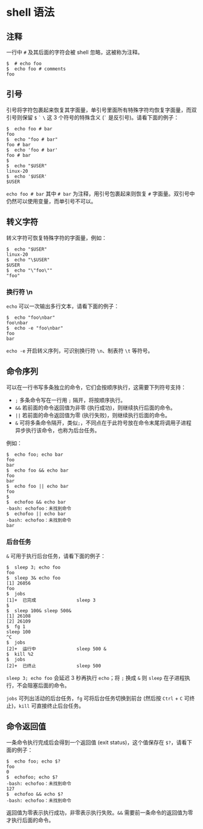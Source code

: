 # shell 语法

## 注释

一行中 `#` 及其后面的字符会被 shell 忽略，这被称为注释。

``` shell-session
$  # echo foo
$  echo foo # comments
foo
```

## 引号

引号将字符包裹起来恢复其字面量，单引号里面所有特殊字符均恢复字面量，而双引号则保留 `$` `` ` `` `\` 这 3 个符号的特殊含义 (`` ` `` 是反引号)。请看下面的例子：

``` shell-session
$  echo foo # bar
foo
$  echo "foo # bar"
foo # bar
$  echo 'foo # bar'
foo # bar
$  
$  echo "$USER"
linux-20
$  echo '$USER'
$USER
```

`echo foo # bar` 其中 `# bar` 为注释，用引号包裹起来则恢复 `#` 字面量。双引号中仍然可以使用变量，而单引号不可以。

## 转义字符

转义字符可恢复特殊字符的字面量，例如：

``` shell-session
$  echo "$USER"
linux-20
$  echo "\$USER"
$USER
$  echo "\"foo\""
"foo"
```

### 换行符 \n

`echo` 可以一次输出多行文本，请看下面的例子：

``` shell-session
$  echo "foo\nbar"
foo\nbar
$  echo -e "foo\nbar"
foo
bar
```

`echo -e` 开启转义序列，可识别换行符 `\n`、制表符 `\t` 等符号。

## 命令序列

可以在一行书写多条独立的命令，它们会按顺序执行，这需要下列符号支持：

- `;` 多条命令写在一行用 `;` 隔开，将按顺序执行。
- `&&` 若前面的命令返回值为非零 (执行成功)，则继续执行后面的命令。
- `||` 若前面的命令返回值为零 (执行失败)，则继续执行后面的命令。
- `&` 可将多条命令隔开，类似`;`，不同点在于此符号放在命令末尾将调用子进程异步执行该命令，也称为后台任务。

例如：

``` shell-session
$  echo foo; echo bar
foo
bar
$  echo foo && echo bar
foo
bar
$  echo foo || echo bar
foo
$  
$  echofoo && echo bar
-bash: echofoo：未找到命令
$  echofoo || echo bar
-bash: echofoo：未找到命令
bar
```

### 后台任务

`&` 可用于执行后台任务，请看下面的例子：

``` shell-session
$  sleep 3; echo foo
foo
$  sleep 3& echo foo
[1] 26056
foo
$  jobs
[1]+  已完成               sleep 3
$  
$  sleep 100& sleep 500&
[1] 26108
[2] 26109
$  fg 1
sleep 100
^C
$  jobs
[2]+  运行中               sleep 500 &
$  kill %2
$  jobs
[2]+  已终止               sleep 500
```

`sleep 3; echo foo` 会延迟 3 秒再执行 `echo`；将 `;` 换成 `&` 则 `sleep` 在子进程执行，不会阻塞后面的命令。

`jobs` 可列出活动的后台任务，`fg` 可将后台任务切换到前台 (然后按 `Ctrl` + `C` 可终止)，`kill` 可直接终止后台任务。

## 命令返回值

一条命令执行完成后会得到一个返回值 (exit status)，这个值保存在 `$?`，请看下面的例子：

```
$  echo foo; echo $?
foo
0
$  echofoo; echo $?
-bash: echofoo：未找到命令
127
$  echofoo && echo $?
-bash: echofoo：未找到命令
```

返回值为零表示执行成功，非零表示执行失败。`&&` 需要前一条命令的返回值为零才执行后面的命令。
